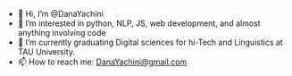 - 👋 Hi, I’m @DanaYachini
- 👀 I’m interested in python, NLP, JS, web development, and almost anything involving code
- 🌱 I’m currently graduating Digital sciences for 
hi-Tech and Linguistics at TAU University.
- 📫 How to reach me: DanaYachini@gmail.com

<!---
DanaYachini/DanaYachini is a ✨ special ✨ repository because its `README.md` (this file) appears on your GitHub profile.
You can click the Preview link to take a look at your changes.
--->
